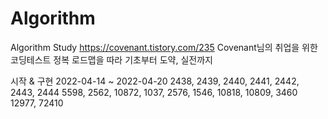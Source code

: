 # Algorithm
Algorithm Study
https://covenant.tistory.com/235
Covenant님의 취업을 위한 코딩테스트 정복 로드맵을 따라 기초부터 도약, 실전까지

시작 & 구현 2022-04-14 ~ 2022-04-20
2438, 2439, 2440, 2441, 2442, 2443, 2444
5598, 2562, 10872, 1037, 2576, 1546, 10818, 10809, 3460
12977, 72410
